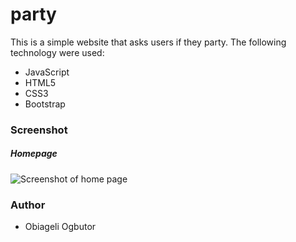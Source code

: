 # party

This is a simple website that asks users if they party. The following technology were used:
* JavaScript
* HTML5
* CSS3
* Bootstrap

### Screenshot
##### Homepage
![Screenshot of home page](https://github.com/obygirl81/party/blob/master/image/Screen%20Shot%202020-01-27%20at%2010.29.09%20PM.png)

### Author
* Obiageli Ogbutor